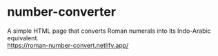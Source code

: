 # number-converter
A simple HTML page that converts Roman numerals into its Indo-Arabic equivalent.<br/>
https://roman-number-convert.netlify.app/
